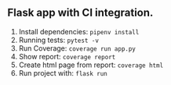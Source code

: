## Flask app with CI integration.

1. Install dependencies: ```pipenv install```
2. Running tests: ```pytest -v```
3. Run Coverage: ```coverage run app.py```
4. Show report: ```coverage report```
5. Create html page from report: ```coverage html```
6. Run project with: ```flask run```